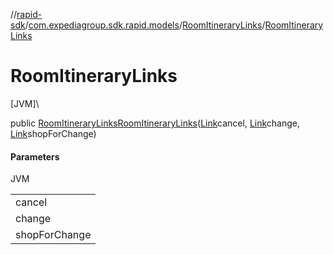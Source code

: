 //[rapid-sdk](../../../index.md)/[com.expediagroup.sdk.rapid.models](../index.md)/[RoomItineraryLinks](index.md)/[RoomItineraryLinks](-room-itinerary-links.md)

# RoomItineraryLinks

[JVM]\

public [RoomItineraryLinks](index.md)[RoomItineraryLinks](-room-itinerary-links.md)([Link](../-link/index.md)cancel, [Link](../-link/index.md)change, [Link](../-link/index.md)shopForChange)

#### Parameters

JVM

| |
|---|
| cancel |
| change |
| shopForChange |
